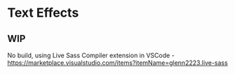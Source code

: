 # Text Effects

## WIP

No build, using Live Sass Compiler extension in VSCode -  <https://marketplace.visualstudio.com/items?itemName=glenn2223.live-sass>
